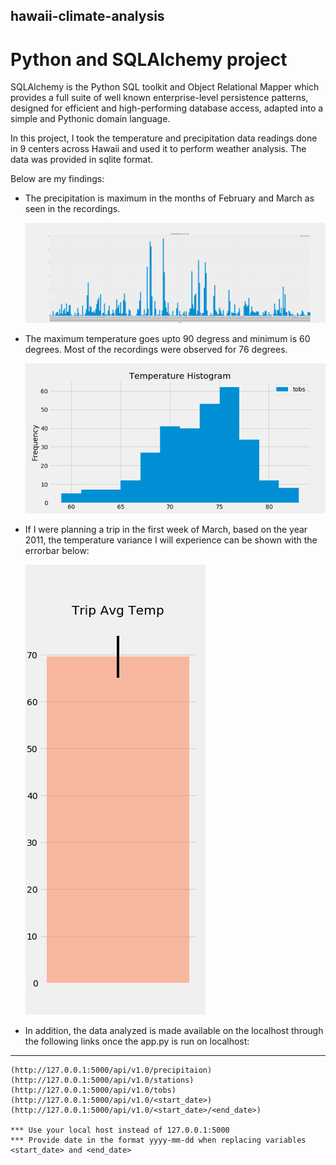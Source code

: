 ## hawaii-climate-analysis
#  Python and SQLAlchemy project

SQLAlchemy is the Python SQL toolkit and Object Relational Mapper which provides a full suite of well known enterprise-level persistence patterns, designed for efficient and high-performing database access, adapted into a simple and Pythonic domain language.

In this project, I took the temperature and precipitation data readings done in 9 centers across Hawaii and used it to perform weather analysis. The data was provided in sqlite format.

Below are my findings:

* The precipitation is maximum in the months of February and March as seen in the recordings.

    ![precipitation_over_year.png](Images/precipation_over_year.png)

* The maximum temperature goes upto 90 degress and minimum is 60 degrees. Most of the recordings were observed for 76 degrees.

    ![Temperature_Historgram.png](Images/Temperature_Histogram.png)

* If I were planning a trip in the first week of March, based on the year 2011, the temperature variance I will experience can be shown with the errorbar below:

    ![Trip_Avg_Temp_ErrBar.png](Images/Trig_Avg_Temp_ErrBar.png)

* In addition, the data analyzed is made available on the localhost through the following links once the app.py is run on localhost:
-------------------------------------------------------------------------
```
(http://127.0.0.1:5000/api/v1.0/precipitaion)
(http://127.0.0.1:5000/api/v1.0/stations)
(http://127.0.0.1:5000/api/v1.0/tobs)
(http://127.0.0.1:5000/api/v1.0/<start_date>)
(http://127.0.0.1:5000/api/v1.0/<start_date>/<end_date>)

*** Use your local host instead of 127.0.0.1:5000
*** Provide date in the format yyyy-mm-dd when replacing variables <start_date> and <end_date>
```